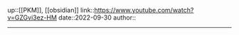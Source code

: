 up::[[PKM]], [[obsidian]]
link::https://www.youtube.com/watch?v=GZGvi3ez-HM
date::2022-09-30
author::

----



